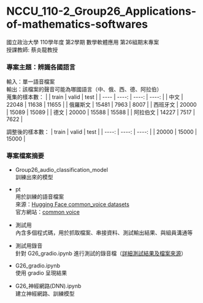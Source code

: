 # NCCU_110-2_Group26_Applications-of-mathematics-softwares
國立政治大學 110學年度 第2學期 數學軟體應用 第26組期末專案  
授課教師: 蔡炎龍教授  

### 專案主題：辨識各國語言  
  輸入：單一語音檔案  
  輸出：該檔案的聲音可能為哪國語言（中、俄、西、德、阿拉伯）  
  蒐集的樣本數：
  |      | train | valid | test |
  |  ----  | ----: | ----: | ----: |
  | 中文  | 22048 | 11638 | 11655 |
  | 俄羅斯文 | 15481 | 7963 | 8007 |
  | 西班牙文 | 20000 | 15089 | 15089 |
  | 德文 | 20000 | 15588 | 15588 |
  | 阿拉伯文 | 14227 | 7517 | 7622 |
  
  調整後的樣本數：
  | train | valid | test |
  | ----:  | ----:  | ----:  |
  | 20000 | 15000 | 15000 |

### 專案檔案摘要  
- Group26_audio_classification_model  
  訓練出來的模型
  
- pt  
  用於訓練的語音檔案  
  來源：[Hugging Face common_voice datasets](https://huggingface.co/datasets/common_voice)  
  官方網站：[common voice](https://commonvoice.mozilla.org/zh-TW/datasets)  
  
- 測試用  
  內含多個程式碼，用於抓取檔案、串接資料、測試輸出結果、與組員溝通等  

- 測試用錄音  
  針對 G26_gradio.ipynb 進行測試的錄音檔（[詳細測試結果及檔案來源](https://docs.google.com/spreadsheets/d/1Fv-cWO_B7givWJH-OIAWjocNSOe71Gbi/edit?usp=share_link&ouid=110248902447125902030&rtpof=true&sd=true)）  

- G26_gradio.ipynb  
  使用 gradio 呈現結果  
 
- G26_神經網路(DNN).ipynb  
  建立神經網路、訓練模型  
